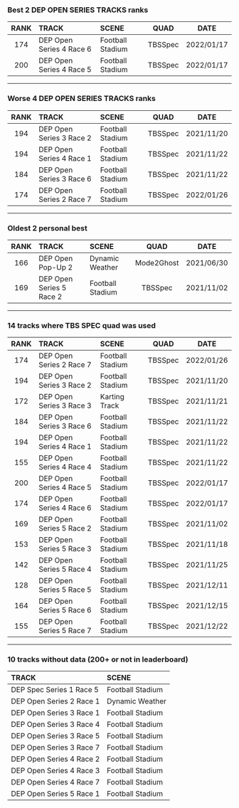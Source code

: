 ### Best 2 DEP OPEN SERIES TRACKS ranks
|RANK|TRACK|SCENE|QUAD|DATE|
|:---:|:---|:---|:---:|:---:|
|174|DEP Open Series 4 Race 6|Football Stadium|TBSSpec|2022/01/17|
|200|DEP Open Series 4 Race 5|Football Stadium|TBSSpec|2022/01/17|
---
### Worse 4 DEP OPEN SERIES TRACKS ranks
|RANK|TRACK|SCENE|QUAD|DATE|
|:---:|:---|:---|:---:|:---:|
|194|DEP Open Series 3 Race 2|Football Stadium|TBSSpec|2021/11/20|
|194|DEP Open Series 4 Race 1|Football Stadium|TBSSpec|2021/11/22|
|184|DEP Open Series 3 Race 6|Football Stadium|TBSSpec|2021/11/22|
|174|DEP Open Series 2 Race 7|Football Stadium|TBSSpec|2022/01/26|
---
### Oldest 2 personal best
|RANK|TRACK|SCENE|QUAD|DATE|
|:---:|:---|:---|:---:|:---:|
|166|DEP Open Pop-Up 2|Dynamic Weather|Mode2Ghost|2021/06/30|
|169|DEP Open Series 5 Race 2|Football Stadium|TBSSpec|2021/11/02|
---
### 14 tracks where TBS SPEC quad was used
|RANK|TRACK|SCENE|QUAD|DATE|
|:---:|:---|:---|:---:|:---:|
|174|DEP Open Series 2 Race 7|Football Stadium|TBSSpec|2022/01/26|
|194|DEP Open Series 3 Race 2|Football Stadium|TBSSpec|2021/11/20|
|172|DEP Open Series 3 Race 3|Karting Track|TBSSpec|2021/11/21|
|184|DEP Open Series 3 Race 6|Football Stadium|TBSSpec|2021/11/22|
|194|DEP Open Series 4 Race 1|Football Stadium|TBSSpec|2021/11/22|
|155|DEP Open Series 4 Race 4|Football Stadium|TBSSpec|2021/11/22|
|200|DEP Open Series 4 Race 5|Football Stadium|TBSSpec|2022/01/17|
|174|DEP Open Series 4 Race 6|Football Stadium|TBSSpec|2022/01/17|
|169|DEP Open Series 5 Race 2|Football Stadium|TBSSpec|2021/11/02|
|153|DEP Open Series 5 Race 3|Football Stadium|TBSSpec|2021/11/18|
|142|DEP Open Series 5 Race 4|Football Stadium|TBSSpec|2021/11/25|
|128|DEP Open Series 5 Race 5|Football Stadium|TBSSpec|2021/12/11|
|164|DEP Open Series 5 Race 6|Football Stadium|TBSSpec|2021/12/15|
|155|DEP Open Series 5 Race 7|Football Stadium|TBSSpec|2021/12/22|
---
### 10 tracks without data (200+ or not in leaderboard)
|TRACK|SCENE|
|:---|:---|
|DEP Spec Series 1 Race 5|Football Stadium|
|DEP Open Series 2 Race 1|Dynamic Weather|
|DEP Open Series 3 Race 1|Football Stadium|
|DEP Open Series 3 Race 4|Football Stadium|
|DEP Open Series 3 Race 5|Football Stadium|
|DEP Open Series 3 Race 7|Football Stadium|
|DEP Open Series 4 Race 2|Football Stadium|
|DEP Open Series 4 Race 3|Football Stadium|
|DEP Open Series 4 Race 7|Football Stadium|
|DEP Open Series 5 Race 1|Football Stadium|
